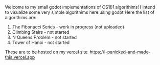 Welcome to my small godot implementations of CS101 algorithims!
I intend to visualize some very simple algorithims here using godot
Here the list of algorithims are:
1. The Fibonacci Series - work in progress (not uploaded)
2. Climbing Stairs - not started
3. N Queens Problem - not started
4. Tower of Hanoi - not started

These are to be hosted on my vercel site: https://i-panicked-and-made-this.vercel.app
